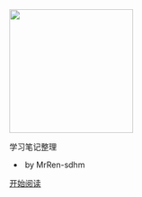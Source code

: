 <img width="220px" src="https://cyc-1256109796.cos.ap-guangzhou.myqcloud.com/LogoMakr_1J56bI.png">

学习笔记整理 

- ​			by MrRen-sdhm

<!--<span id="busuanzi_container_site_pv">Site View : <span id="busuanzi_value_site_pv">-->

<!--[![stars](https://badgen.net/github/stars/CyC2018/CS-Notes?icon=github&color=4ab8a1)](https://github.com/CyC2018/CS-Notes) [![forks](https://badgen.net/github/forks/CyC2018/CS-Notes?icon=github&color=4ab8a1)](https://github.com/CyC2018/CS-Notes) -->

[开始阅读](README.md)

